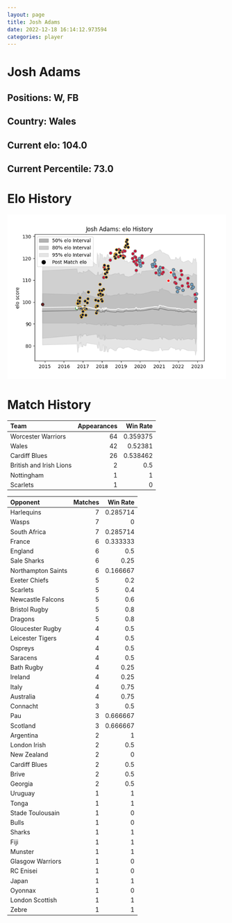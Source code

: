 ```yaml
---  
layout: page  
title: Josh Adams  
date: 2022-12-18 16:14:12.973594  
categories: player  
---
```

# Josh Adams

## Positions: W, FB

## Country: Wales

## Current elo: 104.0

## Current Percentile: 73.0

# Elo History


![elo history](history_JoshAdams.png)
# Match History


| Team                    |   Appearances |   Win Rate |
|:------------------------|--------------:|-----------:|
| Worcester Warriors      |            64 |   0.359375 |
| Wales                   |            42 |   0.52381  |
| Cardiff Blues           |            26 |   0.538462 |
| British and Irish Lions |             2 |   0.5      |
| Nottingham              |             1 |   1        |
| Scarlets                |             1 |   0        |

| Opponent           |   Matches |   Win Rate |
|:-------------------|----------:|-----------:|
| Harlequins         |         7 |   0.285714 |
| Wasps              |         7 |   0        |
| South Africa       |         7 |   0.285714 |
| France             |         6 |   0.333333 |
| England            |         6 |   0.5      |
| Sale Sharks        |         6 |   0.25     |
| Northampton Saints |         6 |   0.166667 |
| Exeter Chiefs      |         5 |   0.2      |
| Scarlets           |         5 |   0.4      |
| Newcastle Falcons  |         5 |   0.6      |
| Bristol Rugby      |         5 |   0.8      |
| Dragons            |         5 |   0.8      |
| Gloucester Rugby   |         4 |   0.5      |
| Leicester Tigers   |         4 |   0.5      |
| Ospreys            |         4 |   0.5      |
| Saracens           |         4 |   0.5      |
| Bath Rugby         |         4 |   0.25     |
| Ireland            |         4 |   0.25     |
| Italy              |         4 |   0.75     |
| Australia          |         4 |   0.75     |
| Connacht           |         3 |   0.5      |
| Pau                |         3 |   0.666667 |
| Scotland           |         3 |   0.666667 |
| Argentina          |         2 |   1        |
| London Irish       |         2 |   0.5      |
| New Zealand        |         2 |   0        |
| Cardiff Blues      |         2 |   0.5      |
| Brive              |         2 |   0.5      |
| Georgia            |         2 |   0.5      |
| Uruguay            |         1 |   1        |
| Tonga              |         1 |   1        |
| Stade Toulousain   |         1 |   0        |
| Bulls              |         1 |   0        |
| Sharks             |         1 |   1        |
| Fiji               |         1 |   1        |
| Munster            |         1 |   1        |
| Glasgow Warriors   |         1 |   0        |
| RC Enisei          |         1 |   0        |
| Japan              |         1 |   1        |
| Oyonnax            |         1 |   0        |
| London Scottish    |         1 |   1        |
| Zebre              |         1 |   1        |